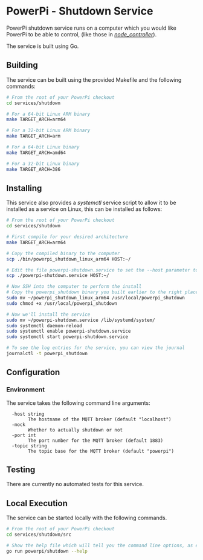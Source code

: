 # PowerPi - Shutdown Service

PowerPi shutdown service runs on a computer which you would like PowerPi to be able to control, (like those in [_node_controller_](../../controllers/node/README.md)).

The service is built using Go.

## Building

The service can be built using the provided Makefile and the following commands:

```bash
# From the root of your PowerPi checkout
cd services/shutdown

# For a 64-bit Linux ARM binary
make TARGET_ARCH=arm64

# For a 32-bit Linux ARM binary
make TARGET_ARCH=arm

# For a 64-bit Linux binary
make TARGET_ARCH=amd64

# For a 32-bit Linux binary
make TARGET_ARCH=386
```

## Installing

This service also provides a _systemctl_ service script to allow it to be installed as a service on Linux, this can be installed as follows:

```bash
# From the root of your PowerPi checkout
cd services/shutdown

# First compile for your desired architecture
make TARGET_ARCH=arm64

# Copy the compiled binary to the computer
scp ./bin/powerpi_shutdown_linux_arm64 HOST:~/

# Edit the file powerpi-shutdown.service to set the --host parameter to your MQTT hostname
scp ./powerpi-shutdown.service HOST:~/

# Now SSH into the computer to perform the install
# Copy the powerpi_shutdown binary you built earlier to the right place and make it executable
sudo mv ~/powerpi_shutdown_linux_arm64 /usr/local/powerpi_shutdown
sudo chmod +x /usr/local/powerpi_shutdown

# Now we'll install the service
sudo mv ~/powerpi-shutdown.service /lib/systemd/system/
sudo systemctl daemon-reload
sudo systemctl enable powerpi-shutdown.service
sudo systemctl start powerpi-shutdown.service

# To see the log entries for the service, you can view the journal
journalctl -t powerpi_shutdown
```

## Configuration

### Environment

The service takes the following command line arguments:

```
  -host string
    	The hostname of the MQTT broker (default "localhost")
  -mock
    	Whether to actually shutdown or not
  -port int
    	The port number for the MQTT broker (default 1883)
  -topic string
    	The topic base for the MQTT broker (default "powerpi")
```

## Testing

There are currently no automated tests for this service.

## Local Execution

The service can be started locally with the following commands.

```bash
# From the root of your PowerPi checkout
cd services/shutdown/src

# Show the help file which will tell you the command line options, as explained above
go run powerpi/shutdown --help
```
